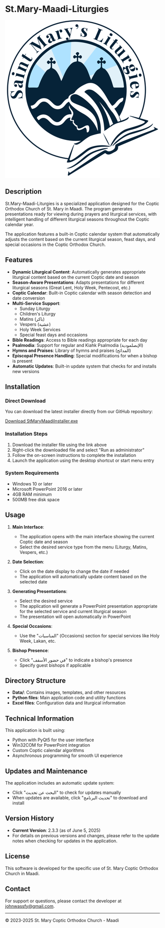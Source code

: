 # St.Mary-Maadi-Liturgies

![St.Mary Maadi Liturgies Logo](Data/الصور/Logo.ico)

## Description

St.Mary-Maadi-Liturgies is a specialized application designed for the Coptic Orthodox Church of St. Mary in Maadi. The program generates presentations ready for viewing during prayers and liturgical services, with intelligent handling of different liturgical seasons throughout the Coptic calendar year.

The application features a built-in Coptic calendar system that automatically adjusts the content based on the current liturgical season, feast days, and special occasions in the Coptic Orthodox Church.

## Features

- **Dynamic Liturgical Content**: Automatically generates appropriate liturgical content based on the current Coptic date and season
- **Season-Aware Presentations**: Adapts presentations for different liturgical seasons (Great Lent, Holy Week, Pentecost, etc.)
- **Coptic Calendar**: Built-in Coptic calendar with season detection and date conversion
- **Multi-Service Support**:
  - Sunday Liturgy
  - Children's Liturgy
  - Matins (باكر)
  - Vespers (عشية)
  - Holy Week Services
  - Special feast days and occasions
- **Bible Readings**: Access to Bible readings appropriate for each day
- **Psalmodia**: Support for regular and Kiahk Psalmodia (الإبصلمودية)
- **Hymns and Praises**: Library of hymns and praises (المدائح)
- **Episcopal Presence Handling**: Special modifications for when a bishop is present
- **Automatic Updates**: Built-in update system that checks for and installs new versions

## Installation

### Direct Download

You can download the latest installer directly from our GitHub repository:

[Download StMaryMaadiInstaller.exe](https://github.com/johnwassfy/St.Mary-Maadi-Liturgies/raw/master/StMaryMaadiInstaller.exe)

### Installation Steps

1. Download the installer file using the link above
2. Right-click the downloaded file and select "Run as administrator"
3. Follow the on-screen instructions to complete the installation
4. Launch the application using the desktop shortcut or start menu entry

### System Requirements

- Windows 10 or later
- Microsoft PowerPoint 2016 or later
- 4GB RAM minimum
- 500MB free disk space

## Usage

1. **Main Interface**: 
   - The application opens with the main interface showing the current Coptic date and season
   - Select the desired service type from the menu (Liturgy, Matins, Vespers, etc.)

2. **Date Selection**:
   - Click on the date display to change the date if needed
   - The application will automatically update content based on the selected date

3. **Generating Presentations**:
   - Select the desired service
   - The application will generate a PowerPoint presentation appropriate for the selected service and current liturgical season
   - The presentation will open automatically in PowerPoint

4. **Special Occasions**:
   - Use the "المناسبات" (Occasions) section for special services like Holy Week, Lakan, etc.

5. **Bishop Presence**:
   - Click "في حضور الأسقف" to indicate a bishop's presence
   - Specify guest bishops if applicable

## Directory Structure

- **Data/**: Contains images, templates, and other resources
- **Python files**: Main application code and utility functions
- **Excel files**: Configuration data and liturgical information

## Technical Information

This application is built using:
- Python with PyQt5 for the user interface
- Win32COM for PowerPoint integration
- Custom Coptic calendar algorithms
- Asynchronous programming for smooth UI experience

## Updates and Maintenance

The application includes an automatic update system:
- Click "البحث عن تحديث" to check for updates manually
- When updates are available, click "تحديث البرنامج" to download and install

## Version History

- **Current Version**: 2.3.3 (as of June 5, 2025)
- For details on previous versions and changes, please refer to the update notes when checking for updates in the application.

## License

This software is developed for the specific use of St. Mary Coptic Orthodox Church in Maadi.

## Contact

For support or questions, please contact the developer at [johnwassfy@gmail.com](mailto:johnwassfy@gmail.com).

---

© 2023-2025 St. Mary Coptic Orthodox Church - Maadi